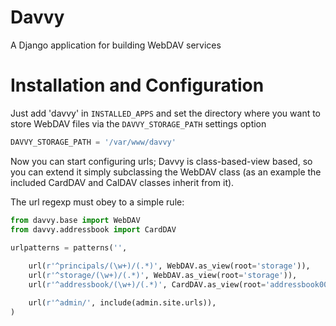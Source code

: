 Davvy
=====

A Django application for building WebDAV services

Installation and Configuration
==============================

Just add 'davvy' in `INSTALLED_APPS` and set the directory where you want to store WebDAV files via the `DAVVY_STORAGE_PATH` settings option

```py
DAVVY_STORAGE_PATH = '/var/www/davvy'
```

Now you can start configuring urls; Davvy is class-based-view based, so you can extend it simply subclassing the WebDAV class (as an example the included CardDAV and CalDAV classes inherit from it).

The url regexp must obey to a simple rule:

```py
from davvy.base import WebDAV
from davvy.addressbook import CardDAV

urlpatterns = patterns('',
   
    url(r'^principals/(\w+)/(.*)', WebDAV.as_view(root='storage')),
    url(r'^storage/(\w+)/(.*)', WebDAV.as_view(root='storage')),
    url(r'^addressbook/(\w+)/(.*)', CardDAV.as_view(root='addressbook001')),

    url(r'^admin/', include(admin.site.urls)),
)
```

